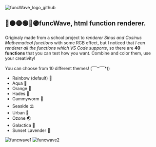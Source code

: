 ![funcWave_logo_github](https://github.com/nikkeisadev/funcWave/assets/137056695/6bb22354-ff61-405d-9000-6b37554aa909) 

## 🔴🟠🟡🟢🔵🟣funcWave, html function renderer.
Originaly made from a school project to *renderer Sinus and Cosinus Mathematical functions* with some RGB effect, but I noticed that *I can renderer all the functions which VS Code supports*, so there are **40 functions** that you can test how you want. Combine and color them, use your creativity!

You can choose from 10 different themes! \(￣︶￣*\))
- Rainbow (default) 🌈
- Aqua 🌊
- Orange 🍊
- Hades 💎
- Gummyworm 🐛
- Seaside ⛱
- Urban 🔩
- Ozone 🌏
- Galactica 🌌
- Sunset Lavender 🌅

![funcwave1](https://github.com/nikkeisadev/funcWave/assets/137056695/645f76b6-5e05-46ad-b1c0-77e38c584477)
![funcwave2](https://github.com/nikkeisadev/funcWave/assets/137056695/9e2693fa-4579-49b6-bba4-6ce1dd088d05)
